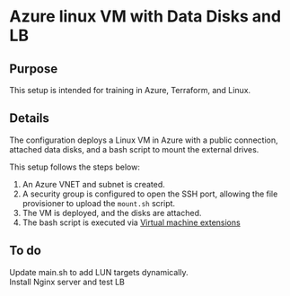 # Azure linux VM with Data Disks and LB

## Purpose

This setup is intended for training in Azure, Terraform, and Linux.

## Details

The configuration deploys a Linux VM in Azure with a public connection, attached data disks, and a bash script to mount the external drives.</br>

This setup follows the steps below:
1. An Azure VNET and subnet is created.
2. A security group is configured to open the SSH port, allowing the file provisioner to upload the `mount.sh` script.
3. The VM is deployed, and the disks are attached.
4. The bash script is executed via [Virtual machine extensions](https://learn.microsoft.com/en-us/azure/virtual-machines/extensions/features-linux?tabs=azure-cli)

## To do 
Update main.sh to add LUN targets dynamically.</br>
Install Nginx server and test LB</br>
